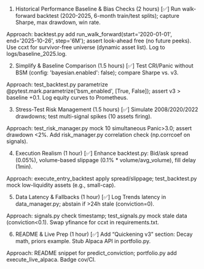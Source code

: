 1. Historical Performance Baseline & Bias Checks (2 hours) [✅]
Run walk-forward backtest (2020-2025, 6-month train/test splits); capture Sharpe, max drawdown, win rate.

Approach: backtest.py add run_walk_forward(start='2020-01-01', end='2025-10-26', step='6M'); assert look-ahead free (no future peeks). Use ccxt for survivor-free universe (dynamic asset list). Log to logs/baseline_2025.log.


2. Simplify & Baseline Comparison (1.5 hours) [✅]
Test CRI/Panic without BSM (config: 'bayesian.enabled': false); compare Sharpe vs. v3.

Approach: test_backtest.py parametrize @pytest.mark.parametrize('bsm_enabled', [True, False]); assert v3 > baseline +0.1. Log equity curves to Prometheus.


3. Stress-Test Risk Management (1.5 hours) [✅]
Simulate 2008/2020/2022 drawdowns; test multi-signal spikes (10 assets firing).

Approach: test_risk_manager.py mock 10 simultaneous Panic>3.0; assert drawdown <2%. Add risk_manager.py correlation check (np.corrcoef on signals).


4. Execution Realism (1 hour) [✅]
Enhance backtest.py: Bid/ask spread (0.05%), volume-based slippage (0.1% * volume/avg_volume), fill delay (1min).

Approach: execute_entry_backtest apply spread/slippage; test_backtest.py mock low-liquidity assets (e.g., small-cap).


5. Data Latency & Fallbacks (1 hour) [✅]
Log Trends latency in data_manager.py; abstain if >24h stale (conviction=0).

Approach: signals.py check timestamp; test_signals.py mock stale data (conviction<0.1). Swap yfinance for ccxt in requirements.txt.


6. README & Live Prep (1 hour) [✅]
Add “Quickening v3” section: Decay math, priors example. Stub Alpaca API in portfolio.py.

Approach: README snippet for predict_conviction; portfolio.py add execute_live_alpaca. Badge cov/CI.